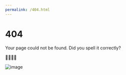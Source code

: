 ```yaml
---
permalink: /404.html
---
```


# 404

Your page could not be found. Did you spell it correctly?

🙁🙁🙁🙁

![image](https://user-images.githubusercontent.com/80479686/138115291-f1597c73-b27a-4d15-a625-322630139ce4.png)
